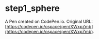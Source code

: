# step1_sphere

A Pen created on CodePen.io. Original URL: [https://codepen.io/ospace/pen/XWxpZmb](https://codepen.io/ospace/pen/XWxpZmb).

